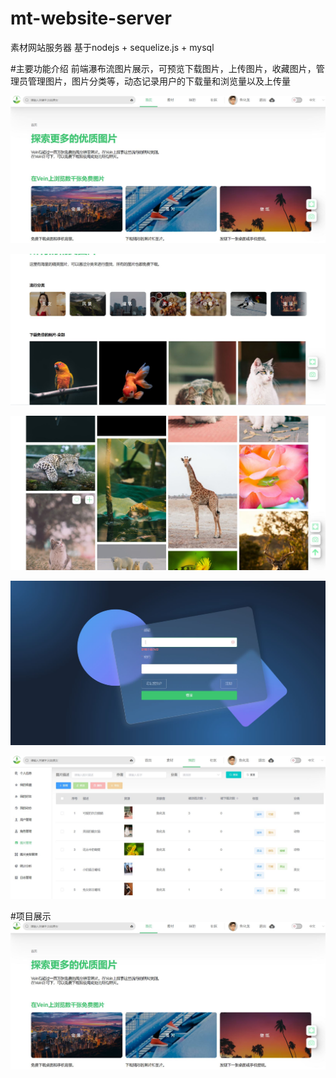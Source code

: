 # mt-website-server
素材网站服务器
基于nodejs + sequelize.js + mysql

#主要功能介绍
前端瀑布流图片展示，可预览下载图片，上传图片，收藏图片，管理员管理图片，图片分类等，动态记录用户的下载量和浏览量以及上传量

![image text](https://github.com/profoundChaser/mt-website-server/blob/master/public/project-img/project1.JPG)


![image text](https://github.com/profoundChaser/mt-website-server/blob/master/public/project-img/project2.JPG)


![image text](https://github.com/profoundChaser/mt-website-server/blob/master/public/project-img/project3.JPG)


![image text](https://github.com/profoundChaser/mt-website-server/blob/master/public/project-img/project4.JPG)


![image text](https://github.com/profoundChaser/mt-website-server/blob/master/public/project-img/project5.JPG)

#项目展示
<img src="https://github.com/profoundChaser/mt-website-server/blob/master/public/project-img/project1.JPG"/>
